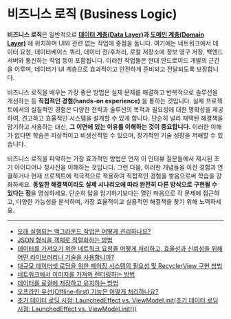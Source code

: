 # 비즈니스 로직 (Business Logic)

**비즈니스 로직**은 일반적으로 **[데이터 계층(Data Layer)](https://developer.android.com/topic/architecture/data-layer)과 [도메인 계층(Domain Layer)](https://developer.android.com/topic/architecture/domain-layer)** 에 위치하며 UI와 관련 없는 작업에 중점을 둡니다. 여기에는 네트워크에서 데이터 요청, 데이터베이스 쿼리, 데이터 전/후처리, 로컬 저장소에 정보 영구 저장, 백엔드 서버와 통신하는 작업 등이 포함됩니다. 이러한 작업들은 현대 안드로이드 개발의 근간을 이루며, 데이터가 UI 계층으로 효과적이고 안전하게 준비되고 전달되도록 보장합니다.

비즈니스 로직을 배우는 가장 좋은 방법은 실제 문제를 해결하고 반복적으로 솔루션을 개선하는 등 **직접적인 경험(hands-on experience)** 을 통하는 것입니다. 실제 프로젝트에서의 실질적인 경험은 다양한 전략과 솔루션의 목적과 필요성에 대한 명확성을 제공하여, 견고하고 효율적인 시스템을 설계할 수 있게 합니다. 단순히 널리 채택된 해결책을 암기하고 사용하는 대신, **그 이면에 있는 이유를 이해하는 것이 중요합니다.** 이러한 이해가 없다면 학습은 피상적이고 비생산적일 수 있으며, 장기적인 기술 성장을 저해할 수 있습니다.

비즈니스 로직을 파악하는 가장 효과적인 방법은 먼저 이 인터뷰 질문들에서 제시된 초기 아이디어나 청사진을 이해하는 것입니다. 그런 다음, 이러한 개념들을 이전 경험과 연결하거나 현재 프로젝트에 적극적으로 적용하여 직접적인 경험을 쌓음으로써 학습을 강화하세요. **동일한 해결책이라도 실제 시나리오에 따라 완전히 다른 방식으로 구현될 수 있다는 점**을 명심하세요. 단순히 답을 암기하기보다는 열린 마음으로 각 문제에 접근하고, 다양한 가능성을 분석하며, 가장 효율적이고 실용적인 해결책을 찾기 위해 노력하세요.

---

- [오래 실행되는 백그라운드 작업은 어떻게 관리하나요?](./LongRunningBackgroundTask/README.md)
- [JSON 형식을 객체로 직렬화하는 방법](./Serialize/README.md)
- [데이터를 가져오기 위한 네트워크 요청을 어떻게 처리하고, 효율성과 신뢰성을 위해 어떤 라이브러리나 기술을 사용합니까?](./FetchData/README.md)
- [대규모 데이터셋 로딩을 위한 페이징 시스템의 필요성 및 RecyclerView 구현 방법](./PagingSystem/README.md)
- [네트워크에서 이미지를 가져와 렌더링하는 방법](./RenderImage/README.md)
- [데이터를 로컬에 저장하고 유지하는 방법](./DataStore//README.md)
- [오프라인 우선(Offline-first) 기능은 어떻게 처리하나요?](./OfflineFirst/README.md)
- [초기 데이터 로딩 시점: LaunchedEffect vs. ViewModel.init(초기 데이터 로딩 시점: LaunchedEffect vs. ViewModel.init())](./InitialData/README.md)